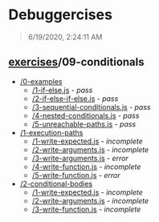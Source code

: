 # Debuggercises 

> 6/19/2020, 2:24:11 AM 

## [exercises](../README.md)/09-conditionals 

- [/0-examples](./0-examples/README.md)
  - [/1-if-else.js](./0-examples/README.md#1-if-elsejs) - _pass_ 
  - [/2-if-else-if-else.js](./0-examples/README.md#2-if-else-if-elsejs) - _pass_ 
  - [/3-sequential-conditionals.js](./0-examples/README.md#3-sequential-conditionalsjs) - _pass_ 
  - [/4-nested-conditionals.js](./0-examples/README.md#4-nested-conditionalsjs) - _pass_ 
  - [/5-unreachable-paths.js](./0-examples/README.md#5-unreachable-pathsjs) - _pass_ 
- [/1-execution-paths](./1-execution-paths/README.md)
  - [/1-write-expected.js](./1-execution-paths/README.md#1-write-expectedjs) - _incomplete_ 
  - [/2-write-arguments.js](./1-execution-paths/README.md#2-write-argumentsjs) - _incomplete_ 
  - [/3-write-arguments.js](./1-execution-paths/README.md#3-write-argumentsjs) - _error_ 
  - [/4-write-function.js](./1-execution-paths/README.md#4-write-functionjs) - _incomplete_ 
  - [/5-write-function.js](./1-execution-paths/README.md#5-write-functionjs) - _error_ 
- [/2-conditional-bodies](./2-conditional-bodies/README.md)
  - [/1-write-expected.js](./2-conditional-bodies/README.md#1-write-expectedjs) - _incomplete_ 
  - [/2-write-arguments.js](./2-conditional-bodies/README.md#2-write-argumentsjs) - _incomplete_ 
  - [/3-write-function.js](./2-conditional-bodies/README.md#3-write-functionjs) - _incomplete_ 
